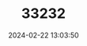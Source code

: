 ---
title: "33232"
category: "Parinari costata"
draft: false
date: 2024-02-22 13:03:50
languages:
  Iban: ["Piak Angok"]
---